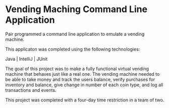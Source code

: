 # Vending Maching Command Line Application

Pair programmed a command line application to emulate a vending machine.

This applicaton was completed using the following technologies:

Java  |  IntelliJ  |  JUnit

The goal of this project was to make a fully functional virtual vending machine that behaves just like a real one. The vending machine needed to be able to take money 
and track the users balance, verify purchases for inventory and balance, give change in number of each coin type, and log all transactions and events.

This project was completed with a four-day time restriction in a team of two.
